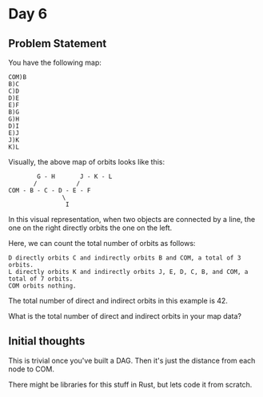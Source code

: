 # Day 6

## Problem Statement

You have the following map:
```
COM)B
B)C
C)D
D)E
E)F
B)G
G)H
D)I
E)J
J)K
K)L
```
Visually, the above map of orbits looks like this:

```
        G - H       J - K - L
       /           /
COM - B - C - D - E - F
               \
                I

```

In this visual representation, when two objects are connected by a line, the one on the right directly orbits the one on the left.

Here, we can count the total number of orbits as follows:

    D directly orbits C and indirectly orbits B and COM, a total of 3 orbits.
    L directly orbits K and indirectly orbits J, E, D, C, B, and COM, a total of 7 orbits.
    COM orbits nothing.

The total number of direct and indirect orbits in this example is 42.

What is the total number of direct and indirect orbits in your map data?


## Initial thoughts

This is trivial once you've built a DAG. Then it's just the distance from each node to COM.

There might be libraries for this stuff in Rust, but lets code it from scratch.
